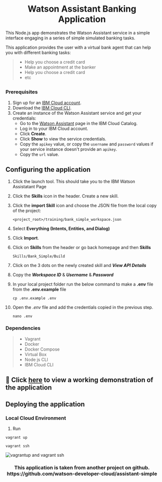 <h1 align="center" style="border-bottom: none;">Watson Assistant Banking Application</h1>

This Node.js app demonstrates the Watson Assistant service in a simple interface engaging in a series of simple simulated banking tasks.

This application provides the user with a virtual bank agent that can help you with different banking tasks:

> * Help you choose a credit card
> * Make an appointment at the banker
> * Help you choose a credit card
> * etc

##
### Prerequisites

1. Sign up for an [IBM Cloud account](https://console.bluemix.net/registration/).
1. Download the [IBM Cloud CLI](https://console.bluemix.net/docs/cli/index.html#overview).
1. Create an instance of the Watson Assistant service and get your credentials:
    - Go to the [Watson Assistant](https://console.bluemix.net/catalog/services/conversation) page in the IBM Cloud Catalog.
    - Log in to your IBM Cloud account.
    - Click **Create**.
    - Click **Show** to view the service credentials.
    - Copy the `apikey` value, or copy the `username` and `password` values if your service instance doesn't provide an `apikey`.
    - Copy the `url` value.

##
## Configuring the application

1. Click the launch tool. This should take you to the IBM Watson Assistatant Page

2. Click the **Skills** icon in the header. Create a new skill.

3. Click the **import Skill** icon and choose the JSON file from the local copy of the project:

    `<project_root>/training/bank_simple_workspace.json`

3. Select **Everything (Intents, Entities, and Dialog)**

4. Click **Import**.

5. Click on **Skills** from the header or go back homepage and then **Skills**

    `Skills/Bank_Simple/Build`

4. Click on the 3 dots on the newly created skill and ***View API Details***

5. Copy the ***Workspace ID*** & ***Username*** & ***Password***

6. In your local project folder run the below command to make a **.env** file from the **.env.example** file

    ```
    cp .env.example .env
    ```

7. Open the *.env* file and add the credentials copied in the previous step.

    ```nano .env```
    
### Dependencies

> * Vagrant
> * Docker
> * Docker Compose
> * Virtual Box
> * Node js CLI
> * IBM Cloud CLI
##
## 🚀 Click [here](http://18.224.71.150:3000) to view a working demonstration of the application
## Deploying the application
### Local Cloud Environment

1. Run </br>
``` 
vagrant up 
```
```
vagrant ssh
```

![vagrantup and vagrant ssh](https://user-images.githubusercontent.com/18014466/49681102-4a032e80-fa6a-11e8-9ede-fcf766175679.gif)









<h3 align="center">This application is taken from another project on github. https://github.com/watson-developer-cloud/assistant-simple</h3>
